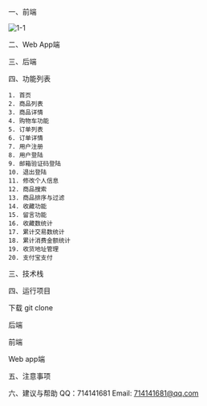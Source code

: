 一、前端

![1-1](C:\Users\EeeDong-0008\Desktop\fresh_shop\项目展示图片\1-1.png)

二、Web App端



三、后端



四、功能列表

	1. 首页
	2. 商品列表
	3. 商品详情
	4. 购物车功能
	5. 订单列表
	6. 订单详情
	7. 用户注册
	8. 用户登陆
	9. 邮箱验证码登陆
	10. 退出登陆
	11. 修改个人信息
	12. 商品搜索
	13. 商品排序与过滤
	14. 收藏功能
	15. 留言功能
	16. 收藏数统计
	17. 累计交易数统计
	18. 累计消费金额统计
	19. 收货地址管理
	20. 支付宝支付

三、技术栈



四、运行项目

下载
git clone 


后端


前端


Web app端

五、注意事项




六、建议与帮助
QQ：714141681
Email: 714141681@qq.com




















